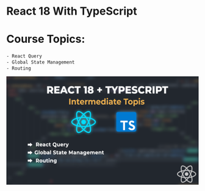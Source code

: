 # React 18 With TypeScript
# Course Topics:
    - React Query
    - Global State Management
    - Routing



![React Course ](Intermediate-topics.png)
